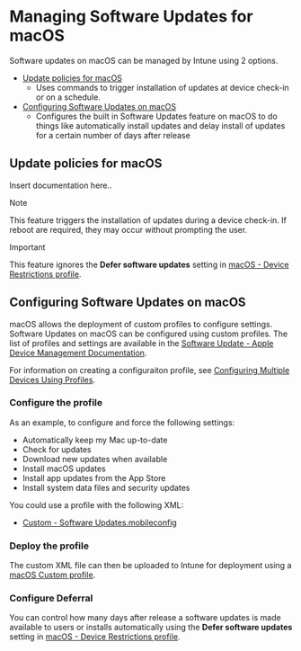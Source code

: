 # Managing Software Updates for macOS

Software updates on macOS can be managed by Intune using 2 options.

 - [Update policies for macOS](#Update-policies-for-macOS)
   - Uses commands to trigger installation of updates at device check-in or on a schedule.
 - [Configuring Software Updates on macOS](#Configuring-Software-Updates-on-macOS)
   - Configures the built in Software Updates feature on macOS to do things like automatically install updates and delay install of updates for a certain number of days after release
   
## Update policies for macOS
Insert documentation here..

> [!NOTE]
> This feature triggers the installation of updates during a device check-in. If reboot are required, they may occur without prompting the user. 

> [!IMPORTANT]
> This feature ignores the **Defer software updates** setting in [macOS - Device Restrictions profile](https://docs.microsoft.com/en-us/mem/intune/configuration/device-restrictions-macos#settings-apply-to-user-approved-device-enrollment-automated-device-enrollment-supervised).
   
## Configuring Software Updates on macOS
macOS allows the deployment of custom profiles to configure settings. Software Updates on macOS can be configured using custom profiles. The list of profiles and settings are available in the [Software Update - Apple Device Management Documentation](https://developer.apple.com/documentation/devicemanagement/softwareupdate).

For information on creating a configuraiton profile, see [Configuring Multiple Devices Using Profiles](https://developer.apple.com/documentation/devicemanagement/configuring_multiple_devices_using_profiles).

### Configure the profile
As an example, to configure and force the following settings:
 - Automatically keep my Mac up-to-date
 - Check for updates
 - Download new updates when available
 - Install macOS updates
 - Install app updates from the App Store
 - Install system data files and security updates
 
 You could use a profile with the following XML:
 - [Custom - Software Updates.mobileconfig](Example/Custom-SoftwareUpdates.mobileconfig)

### Deploy the profile
The custom XML file can then be uploaded to Intune for deployment using a [macOS Custom profile](https://docs.microsoft.com/en-us/mem/intune/configuration/custom-settings-macos).

### Configure Deferral
You can control how many days after release a software updates is made available to users or installs automatically using the **Defer software updates** setting in [macOS - Device Restrictions profile](https://docs.microsoft.com/en-us/mem/intune/configuration/device-restrictions-macos#settings-apply-to-user-approved-device-enrollment-automated-device-enrollment-supervised).
